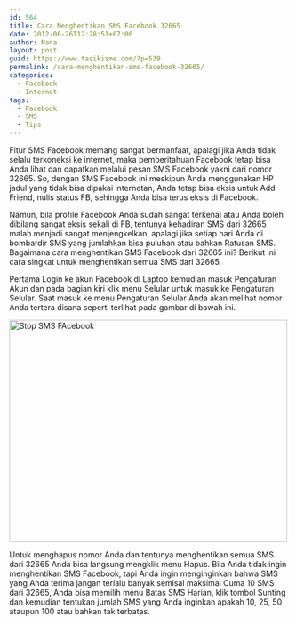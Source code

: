 ```yaml
---
id: 564
title: Cara Menghentikan SMS Facebook 32665
date: 2012-06-26T12:28:51+07:00
author: Nana
layout: post
guid: https://www.tasikisme.com/?p=539
permalink: /cara-menghentikan-sms-facebook-32665/
categories:
  - Facebook
  - Internet
tags:
  - Facebook
  - SMS
  - Tips
---
```

Fitur SMS Facebook memang sangat bermanfaat, apalagi jika Anda tidak selalu terkoneksi ke internet, maka pemberitahuan Facebook tetap bisa Anda lihat dan dapatkan melalui pesan SMS Facebook yakni dari nomor 32665. So, dengan SMS Facebook ini meskipun Anda menggunakan HP jadul yang tidak bisa dipakai internetan, Anda tetap bisa eksis untuk Add Friend, nulis status FB, sehingga Anda bisa terus eksis di Facebook.

Namun, bila profile Facebook Anda sudah sangat terkenal atau Anda boleh dibilang sangat eksis sekali di FB, tentunya kehadiran SMS dari 32665 malah menjadi sangat menjengkelkan, apalagi jika setiap hari Anda di bombardir SMS yang jumlahkan bisa puluhan atau bahkan Ratusan SMS. Bagaimana cara menghentikan SMS Facebook dari 32665 ini? Berikut ini cara singkat untuk menghentikan semua SMS dari 32665.

Pertama Login ke akun Facebook di Laptop kemudian masuk Pengaturan Akun dan pada bagian kiri klik menu Selular untuk masuk ke Pengaturan Selular. Saat masuk ke menu Pengaturan Selular Anda akan melihat nomor Anda tertera disana seperti terlihat pada gambar di bawah ini.

<img loading="lazy" src="https://1.bp.blogspot.com/-Y3alqbAcCLg/T-mq7jAI1-I/AAAAAAAAAB8/B26xl6giJkw/s1600/stop_sms_32665.jpg" border="0" alt="Stop SMS FAcebook" width="500" height="400" /> 

Untuk menghapus nomor Anda dan tentunya menghentikan semua SMS dari 32665 Anda bisa langsung mengklik menu Hapus. Bila Anda tidak ingin menghentikan SMS Facebook, tapi Anda ingin menginginkan bahwa SMS yang Anda terima jangan terlalu banyak semisal maksimal Cuma 10 SMS dari 32665, Anda bisa memilih menu Batas SMS Harian, klik tombol Sunting dan kemudian tentukan jumlah SMS yang Anda inginkan apakah 10, 25, 50 ataupun 100 atau bahkan tak terbatas.